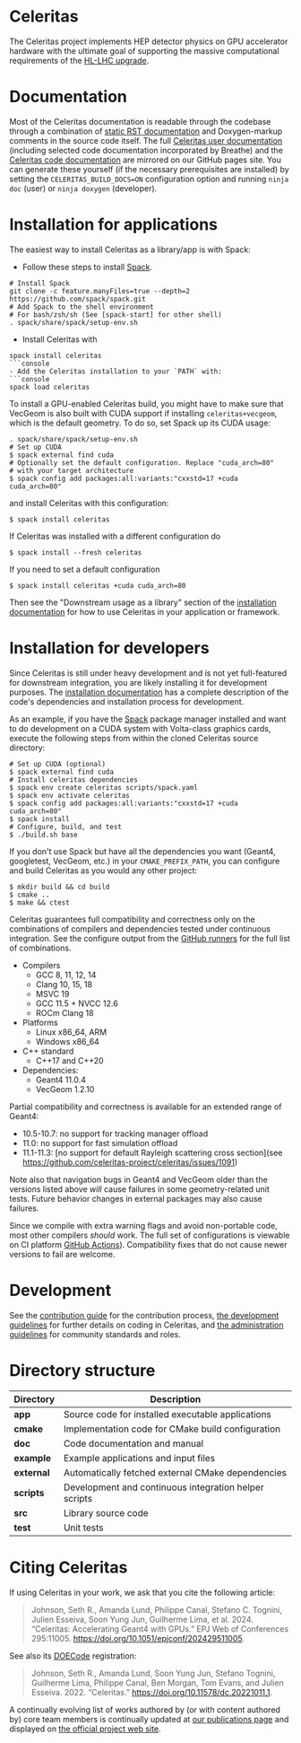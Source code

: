 # Celeritas

The Celeritas project implements HEP detector physics on GPU accelerator
hardware with the ultimate goal of supporting the massive computational
requirements of the [HL-LHC upgrade][HLLHC].

[HLLHC]: https://home.cern/science/accelerators/high-luminosity-lhc

# Documentation

Most of the Celeritas documentation is readable through the codebase through a
combination of [static RST documentation][inline-docs] and Doxygen-markup
comments in the source code itself. The full [Celeritas user
documentation][user-docs] (including selected code documentation incorporated
by Breathe) and the [Celeritas code documentation][dev-docs] are mirrored on
our GitHub pages site. You can generate these yourself (if the necessary
prerequisites are installed) by
setting the `CELERITAS_BUILD_DOCS=ON` configuration option and running `ninja
doc` (user) or `ninja doxygen` (developer).

[inline-docs]: doc/index.rst
[user-docs]: https://celeritas-project.github.io/celeritas/user/index.html
[dev-docs]: https://celeritas-project.github.io/celeritas/dev/index.html

# Installation for applications

The easiest way to install Celeritas as a library/app is with Spack:
- Follow these steps to install [Spack][spack-start].
```console
# Install Spack
git clone -c feature.manyFiles=true --depth=2 https://github.com/spack/spack.git
# Add Spack to the shell environment
# For bash/zsh/sh (See [spack-start] for other shell)
. spack/share/spack/setup-env.sh
```
- Install Celeritas with
```console
spack install celeritas
```console
- Add the Celeritas installation to your `PATH` with:
```console
spack load celeritas
```

To install a GPU-enabled Celeritas build, you might have to make sure that VecGeom is also built with CUDA
support if installing `celeritas+vecgeom`, which is the default geometry.
To do so, set Spack up its CUDA usage:
```console
. spack/share/spack/setup-env.sh
# Set up CUDA
$ spack external find cuda
# Optionally set the default configuration. Replace "cuda_arch=80"
# with your target architecture
$ spack config add packages:all:variants:"cxxstd=17 +cuda cuda_arch=80"
```
and install Celeritas with this configuration:
```console
$ spack install celeritas
```
If Celeritas was installed with a different configuration do
```console
$ spack install --fresh celeritas
```
If you need to set a default configuration
```console
$ spack install celeritas +cuda cuda_arch=80
```


Then see the "Downstream usage as a library" section of the [installation
documentation][install] for how to use Celeritas in your application or framework.

[spack-start]: https://spack.readthedocs.io/en/latest/getting_started.html
[install]: https://celeritas-project.github.io/celeritas/user/usage/installation.html

# Installation for developers

Since Celeritas is still under heavy development and is not yet full-featured
for downstream integration, you are likely installing it for development
purposes. The [installation documentation][install] has a
complete description of the code's dependencies and installation process for
development.

As an example, if you have the [Spack][spack] package manager
installed and want to do development on a CUDA system with Volta-class graphics
cards, execute the following steps from within the cloned Celeritas source
directory:
```console
# Set up CUDA (optional)
$ spack external find cuda
# Install celeritas dependencies
$ spack env create celeritas scripts/spack.yaml
$ spack env activate celeritas
$ spack config add packages:all:variants:"cxxstd=17 +cuda cuda_arch=80"
$ spack install
# Configure, build, and test
$ ./build.sh base
```

If you don't use Spack but have all the dependencies you want (Geant4,
googletest, VecGeom, etc.) in your `CMAKE_PREFIX_PATH`, you can configure and
build Celeritas as you would any other project:
```console
$ mkdir build && cd build
$ cmake ..
$ make && ctest
```

Celeritas guarantees full compatibility and correctness only on the
combinations of compilers and dependencies tested under continuous integration.
See the configure output from the [GitHub runners](https://github.com/celeritas-project/celeritas/actions/workflows/push.yml) for the full list of combinations.
- Compilers
    - GCC 8, 11, 12, 14
    - Clang 10, 15, 18
    - MSVC 19
    - GCC 11.5 + NVCC 12.6
    - ROCm Clang 18
- Platforms
    - Linux x86_64, ARM
    - Windows x86_64
- C++ standard
    - C++17 and C++20
- Dependencies:
    - Geant4 11.0.4
    - VecGeom 1.2.10

Partial compatibility and correctness is available for an extended range of
Geant4:
- 10.5-10.7: no support for tracking manager offload
- 11.0: no support for fast simulation offload
- 11.1-11.3: [no support for default Rayleigh scattering cross section](see
  https://github.com/celeritas-project/celeritas/issues/1091)

Note also that navigation bugs in Geant4 and VecGeom older than the versions
listed above *will* cause failures in some geometry-related unit tests. Future
behavior changes in external packages may also cause failures.

Since we compile with extra warning flags and avoid non-portable code, most
other compilers *should* work.
The full set of configurations is viewable on CI platform [GitHub Actions][gha]).
Compatibility fixes that do not cause newer versions to fail are welcome.

[spack]: https://github.com/spack/spack
[install]: https://celeritas-project.github.io/celeritas/user/usage/installation.html
[gha]: https://github.com/celeritas-project/celeritas/actions

# Development

See the [contribution guide][contributing-guidelines] for the contribution process,
[the development guidelines][development-guidelines] for further
details on coding in Celeritas, and [the administration guidelines][administration-guidelines] for community standards and roles.

[contributing-guidelines]: https://celeritas-project.github.io/celeritas/user/development/contributing.html
[development-guidelines]: https://celeritas-project.github.io/celeritas/user/development/coding.html
[administration-guidelines]: https://celeritas-project.github.io/celeritas/user/development/administration.html

# Directory structure

| **Directory** | **Description**                                       |
|---------------|-------------------------------------------------------|
| **app**       | Source code for installed executable applications     |
| **cmake**     | Implementation code for CMake build configuration     |
| **doc**       | Code documentation and manual                         |
| **example**   | Example applications and input files                  |
| **external**  | Automatically fetched external CMake dependencies     |
| **scripts**   | Development and continuous integration helper scripts |
| **src**       | Library source code                                   |
| **test**      | Unit tests                                            |

# Citing Celeritas

<!-- This section should be kept in sync with the CITATIONS.cff file -->

If using Celeritas in your work, we ask that you cite the following article:

> Johnson, Seth R., Amanda Lund, Philippe Canal, Stefano C. Tognini, Julien Esseiva, Soon Yung Jun, Guilherme Lima, et al. 2024. “Celeritas: Accelerating Geant4 with GPUs.” EPJ Web of Conferences 295:11005. https://doi.org/10.1051/epjconf/202429511005.

See also its [DOECode](https://www.osti.gov/doecode/biblio/94866) registration:

> Johnson, Seth R., Amanda Lund, Soon Yung Jun, Stefano Tognini, Guilherme Lima, Philippe Canal, Ben Morgan, Tom Evans, and Julien Esseiva. 2022. “Celeritas.” https://doi.org/10.11578/dc.20221011.1.

A continually evolving list of works authored by (or with content authored by)
core team members is continually updated at [our publications page](https://github.com/celeritas-project/celeritas/blob/doc/gh-pages-base/publications.md)
and displayed on [the official project web site](https://celeritas.ornl.gov/).
